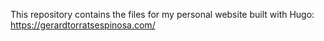 This repository contains the files for my personal website built with Hugo: https://gerardtorratsespinosa.com/
